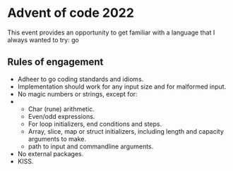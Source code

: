 # Advent of code 2022
This event provides an opportunity to get familiar with a language that I always wanted to try: go

## Rules of engagement
- Adheer to go coding standards and idioms.
- Implementation should work for any input size and for malformed input.
- No magic numbers or strings, except for:
- - Char (rune) arithmetic.
  - Even/odd expressions.
  - For loop initializers, end conditions and steps.
  - Array, slice, map or struct initializers, including length and capacity arguments to make.
  - path to input and commandline arguments.
- No external packages.
- KISS.
